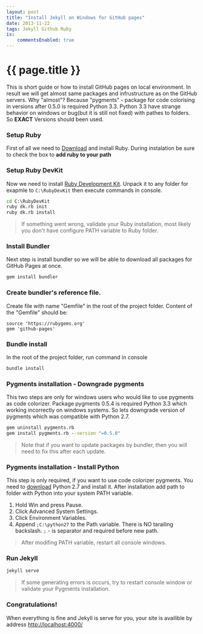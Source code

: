 ```yaml
---
layout: post
title: "Install Jekyll on Windows for GitHub pages"
date: 2013-11-22
tags: Jekyll Github Ruby
is:
    commentsEnabled: true
---
```


# {{ page.title }}

This is short guide or how to install GitHub pages on local environment. In result we will get almost same packages and infrustructure as on the GitHub servers. Why "almost"? Because "pygments" - package for code colorising in versions after 0.5.0 is required Python 3.3. Python 3.3 have strange behavior on windows or bug(but it is still not fixed) with pathes to folders. So **EXACT** Versions should been used.

<!-- more -->

### Setup Ruby
First of all we need to [Download](http://dl.bintray.com/oneclick/rubyinstaller/rubyinstaller-1.9.3-p448.exe?direct) and install Ruby. During instalation be sure to check the box to **add ruby to your path**

### Setup Ruby DevKit
Now we need to install [Ruby Development Kit](https://github.com/downloads/oneclick/rubyinstaller/DevKit-tdm-32-4.5.2-20111229-1559-sfx.exe). Unpack it to any folder for exapmle to ```C:\RubyDevKit``` then execute commands in console.

``` bat
cd C:\RubyDevKit
ruby dk.rb init
ruby dk.rb install
```
> If something went wrong, validate your Ruby installation, most likely you don't have configure PATH variable to Ruby folder.

### Install Bundler
Next step is install bundler so we will be able to download all packages for GitHub Pages at once.

``` bat
gem install bundler
```

### Create bundler's reference file.
Create file with name "Gemfile" in the root of the project folder. Content of the "Gemfile" should be:

``` text
source 'https://rubygems.org'
gem 'github-pages'
```

### Bundle install
In the root of the project folder, run command in console

``` bat
bundle install
```

### Pygments installation - Downgrade pygments
This two steps are only for windows users who would like to use pygments as code colorizer. Package pygments 0.5.4 is required Python 3.3 which working incorrectly on windows systems. So lets downgrade version of pygments which was compatible with Python 2.7.

``` bat
gem uninstall pygments.rb
gem install pygments.rb --version "=0.5.0"
```
> Note that if you want to update packages by bundler, then you will need to fix this after each update.

### Pygments installation - Install Python
This step is only required, if you want to use code colorizer pygments. You need to [download](http://www.python.org/ftp/python/2.7.6/python-2.7.6.msi) Python 2.7 and install it. After installation add path to folder with Python into your system PATH variable.

1. Hold Win and press Pause.
2. Click Advanced System Settings.
3. Click Environment Variables.
4. Append ```;C:\python27``` to the Path variable. There is NO tarailing backslash. ```;``` - is separator and required before new path.

> After modifing PATH variable, restart all console windows.

### Run Jekyll

``` bat
jekyll serve
```
> If some generating errors is occurs, try to restart console window or validate your Pygments installation.

### Congratulations!

When everything is fine and Jekyll is serve for you, your site is availible by address <a href="http://localhost:4000/" target="_blank">http://localhost:4000/</a>
